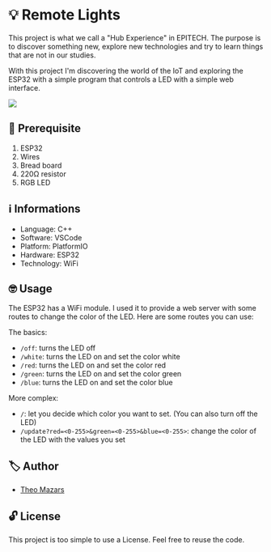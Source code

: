 # 💡 Remote Lights

This project is what we call a "Hub Experience" in EPITECH. The purpose is to discover something new, explore new technologies and try to learn things that are not in our studies.

With this project I'm discovering the world of the IoT and exploring the ESP32 with a simple program that controls a LED with a simple web interface.

![](./assets/20210317_200157.gif)

## 📃 Prerequisite

1. ESP32
2. Wires
3. Bread board
4. 220Ω resistor
5. RGB LED

## ℹ️ Informations

- Language: C++
- Software: VSCode
- Platform: PlatformIO
- Hardware: ESP32
- Technology: WiFi

## 🤓 Usage

The ESP32 has a WiFi module. I used it to provide a web server with some routes to change the color of the LED. Here are some routes you can use:

The basics:

- `/off`: turns the LED off
- `/white`: turns the LED on and set the color white
- `/red`: turns the LED on and set the color red
- `/green`: turns the LED on and set the color green
- `/blue`: turns the LED on and set the color blue

More complex:
- `/`: let you decide which color you want to set. (You can also turn off the LED)
- `/update?red=<0-255>&green=<0-255>&blue=<0-255>`: change the color of the LED with the values you set

## 🏷️ Author

- [Theo Mazars](https://github.com/theo-mazars)

## 🔓 License

This project is too simple to use a License. Feel free to reuse the code.

